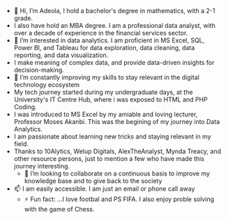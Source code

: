 - 👋 Hi, I’m Adeola, I hold a bachelor's degree in mathematics, with a 2-1 grade.
- I also have hold an MBA degree. I am a professional data analyst, with over a decade of experience in the financial services sector.
- 👀 I’m interested in data analytics. I am proficient in MS Excel, SQL, Power BI, and Tableau for data exploration, data cleaning, data reporting, and data visualization.
- I make meaning of complex data, and provide data-driven insights for decision-making.
- 🌱 I’m constantly improving my skills to stay relevant in the digital technology ecosystem
- My tech journey started during my undergraduate days, at the University's IT Centre Hub, where i was exposed to HTML and PHP Coding.
- I was introduced to MS Excel by my amiable and loving lecturer, Professor Moses Akanbi. This was the begining of my journey into Data Analytics.
- I am passionate about learning new tricks and staying relevant in my field.
- Thanks to 10Alytics, Welup Digitals, AlexTheAnalyst, Mynda Treacy, and other resource persons, just to mention a few who have made this journey interesting.
  - 💞️ I’m looking to collaborate on a continuous basis to improve my knowledge base and to give back to the society
- 📫 I am easily accessible. I am just an email or phone call away
  - ⚡ Fun fact: ...I love footbal and PS FIFA. I also enjoy proble solving with the game of Chess.

<!---
Adeola-16/Adeola-16 is a ✨ special ✨ repository because its `README.md` (this file) appears on your GitHub profile.
You can click the Preview link to take a look at your changes.
--->
